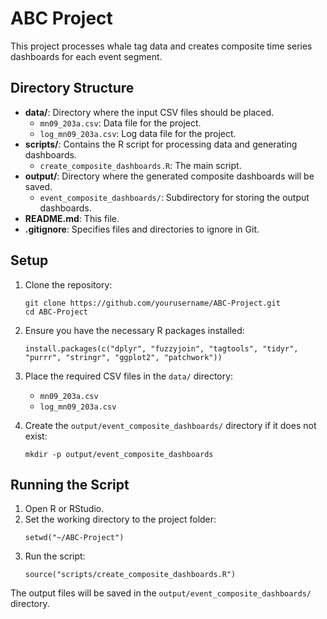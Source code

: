 # ABC Project

This project processes whale tag data and creates composite time series dashboards for each event segment.

## Directory Structure

- **data/**: Directory where the input CSV files should be placed.
  - `mn09_203a.csv`: Data file for the project.
  - `log_mn09_203a.csv`: Log data file for the project.
- **scripts/**: Contains the R script for processing data and generating dashboards.
  - `create_composite_dashboards.R`: The main script.
- **output/**: Directory where the generated composite dashboards will be saved.
  - `event_composite_dashboards/`: Subdirectory for storing the output dashboards.
- **README.md**: This file.
- **.gitignore**: Specifies files and directories to ignore in Git.

## Setup

1. Clone the repository:
    ```{bash}
    git clone https://github.com/yourusername/ABC-Project.git
    cd ABC-Project
    ```

2. Ensure you have the necessary R packages installed:
    ```{r}
    install.packages(c("dplyr", "fuzzyjoin", "tagtools", "tidyr", "purrr", "stringr", "ggplot2", "patchwork"))
    ```

3. Place the required CSV files in the `data/` directory:
    - `mn09_203a.csv`
    - `log_mn09_203a.csv`

4. Create the `output/event_composite_dashboards/` directory if it does not exist:
    ```{bash}
    mkdir -p output/event_composite_dashboards
    ```

## Running the Script

1. Open R or RStudio.
2. Set the working directory to the project folder:
    ```{r}
    setwd("~/ABC-Project")
    ```
3. Run the script:
    ```{r}
    source("scripts/create_composite_dashboards.R")
    ```

The output files will be saved in the `output/event_composite_dashboards/` directory.
